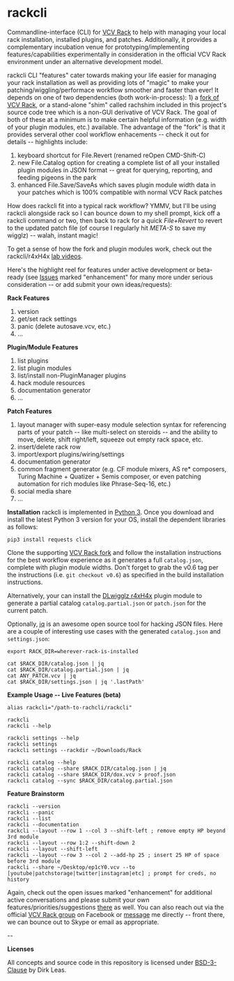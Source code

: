 # rackcli
Commandline-interface (CLI) for [VCV Rack](https://vcvrack.com/) to help with managing your local rack installation, installed plugins, and patches. Additionally, it provides a complementary incubation venue for prototyping/implementing features/capabilities experimentally in consideration in the official VCV Rack environment under an alternative development model.

rackcli CLI "features" cater towards making your life easier for managing your rack installation as well as providing lots of "magic" to make your patching/wiggling/performace workflow smoother and faster than ever! It depends on one of two dependencies (both work-in-process): 1) a [fork of VCV Rack](https://github.com/dirkleas/Rack), or a stand-alone "shim" called rachshim included in this project's source code tree which is a non-GUI derivative of VCV Rack. The goal of both of these at a minimum is to make certain helpful information  (e.g. width of your plugin modules, etc.) available. The advantage of the "fork" is that it provides serveral other cool workflow enhacements -- check it out for details -- highlights include:

1. keyboard shortcut for File.Revert (renamed reOpen CMD-Shift-C)
2. new File.Catalog option for creating a complete list of all your installed plugin modules in JSON format -- great for querying, reporting, and feeding pigeons in the park
3. enhanced File.Save/SaveAs which saves plugin module width data in your patches which is 100% compatible with normal VCV Rack patches

How does rackcli fit into a typical rack workflow? YMMV, but I'll be using rackcli alongside rack so I can bounce down to my shell prompt, kick off a rackcli command or two, then back to rack for a quick *File+Revert* to revert to the updated patch file (of course I regularly hit *META-S* to save my wigglz) -- walah, instant magic!

To get a sense of how the fork and plugin modules work, check out the rackcli/r4xH4x [lab videos](https://www.youtube.com/channel/UCv-mq6lyycCbvbQiZclik7Q).

Here's the highlight reel for features under active development or beta-ready (see [Issues](https://github.com/dirkleas/rackcli/issues) marked "enhancement" for many more under serious consideration -- or add submit your own ideas/requests):

**Rack Features**
1. version
1. get/set rack settings
1. panic (delete autosave.vcv, etc.)
1. ...

**Plugin/Module Features**
1. list plugins
1. list plugin modules
1. list/install non-PluginManager plugins
1. hack module resources
1. documentation generator
1. ...

**Patch Features**
1. layout manager with super-easy module selection syntax for referencing parts of your patch -- like multi-select on steroids -- and the ability to move, delete, shift right/left, squeeze out empty rack space, etc.
1. insert/delete rack row
1. import/export plugins/wiring/settings
1. documentation generator
1. common fragment generator (e.g. CF module mixers, AS re* composers, Turing Machine + Quatizer + Semis composer, or even patching automation for rich modules like Phrase-Seq-16, etc.)
1. social media share
1. ...

**Installation**
rackcli is implemented in [Python 3](https://www.python.org/downloads/). Once you download and install the latest Python 3 version for your OS, install the dependent libraries as follows:
```
pip3 install requests click
```
Clone the supporting [VCV Rack fork](https://github.com/dirkleas/Rack) and follow the installation instructions for the best workflow experience as it generates a full `catalog.json`, complete with plugin module widths. Don't forget to grab the v0.6 tag per the instructions (i.e. `git checkout v0.6`) as specified in the build installation instructions.

Alternatively, your can install the [DLwigglz r4xH4x](https://github.com/dirkleas/DLwigglz) plugin
module to generate a partial catalog `catalog.partial.json` or `patch.json` for the current patch.

Optionally, [jq](https://stedolan.github.io/jq/) is an awesome open source tool for hacking JSON files. Here are a couple of interesting use cases with the generated `catalog.json` and `settings.json`:
```
export RACK_DIR=wherever-rack-is-installed

cat $RACK_DIR/catalog.json | jq
cat $RACK_DIR/catalog.partial.json | jq
cat ANY_PATCH.vcv | jq
cat $RACK_DIR/settings.json | jq '.lastPath'
```

**Example Usage -- Live Features (beta)**
```
alias rackcli="/path-to-rachcli/rackcli"

rackcli
rackcli --help

rackcli settings --help
rackcli settings
rackcli settings --rackdir ~/Downloads/Rack

rackcli catalog --help
rackcli catalog --share $RACK_DIR/catalog.json | jq
rackcli catalog --share $RACK_DIR/dox.vcv > proof.json
rackcli catalog --sync $RACK_DIR/catalog.partial.json
```

**Feature Brainstorm**
```
rackcli --version
rackcli --panic
rackcli --list
rackcli --documentation
rackcli --layout --row 1 --col 3 --shift-left ; remove empty HP beyond 3rd module
rackcli --layout --row 1:2 --shift-down 2
rackcli --layout --shift-left
rackcli --layout --row 3 --col 2 --add-hp 25 ; insert 25 HP of space before 3rd module
rackcli --share ~/Desktop/ep1cY0.vcv --to [youtube|patchstorage|twitter|instagram|etc] ; prompt for creds, no history
```

Again, check out the open issues marked "enhancement" for additional active conversations and please submit your own features/priorities/suggestions [there](https://github.com/dirkleas/rackcli/issues) as well. You can also reach out via the official [VCV Rack group](https://www.facebook.com/groups/vcvrack/) on Facebook or [message](https://www.facebook.com/dirkleas) me directly -- front there, we can bounce out to Skype or email as appropriate.

--

**Licenses**

All concepts and source code in this repository is licensed under [BSD-3-Clause](LICENSE) by Dirk Leas.
